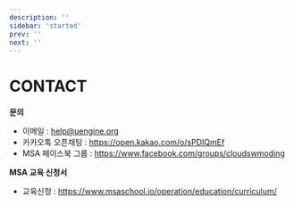 ```yaml
---
description: ''
sidebar: 'started'
prev: ''
next: ''
---
```


# CONTACT

**문의**
- 이메일 : help@uengine.org
- 카카오톡 오픈채팅 : https://open.kakao.com/o/sPDIQmEf
- MSA 페이스북 그룹 : https://www.facebook.com/groups/cloudswmoding

**MSA 교육 신청서**
- 교육신청 : https://www.msaschool.io/operation/education/curriculum/


